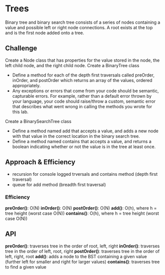 # Trees

Binary tree and binary search tree consists of a series of nodes containing a value and possible left or right node connections. A root exists at the top and is the first node added onto a tree.

## Challenge

Create a Node class that has properties for the value stored in the node, the left child node, and the right child node.
Create a BinaryTree class

- Define a method for each of the depth first traversals called preOrder, inOrder, and postOrder which returns an array of the values, ordered appropriately.
- Any exceptions or errors that come from your code should be semantic, capturable errors. For example, rather than a default error thrown by your language, your code should raise/throw a custom, semantic error that describes what went wrong in calling the methods you wrote for this lab.

Create a BinarySearchTree class

- Define a method named add that accepts a value, and adds a new node with that value in the correct location in the binary search tree.
- Define a method named contains that accepts a value, and returns a boolean indicating whether or not the value is in the tree at least once.

## Approach & Efficiency

- recursion for console logged trversals and contains method (depth first traversal)
- queue for add method (breadth first traversal)

### Efficiency

**preOrder()**: O(N)
**inOrder()**: O(N)
**postOrder()**: O(N)
**add()**: O(h), where h = tree height (worst case O(N))
**contains()**: O(h), where h = tree height (worst case O(N))

## API

**preOrder()**: traverses tree in the order of root, left, right
**inOrder()**: traverses tree in the order of left, root, right
**postOrder()**: traverses tree in the order of left, right, root
**add()**: adds a node to the BST containing a given value (further left for smaller and right for larger values)
**contains()**: traverses tree to find a given value
